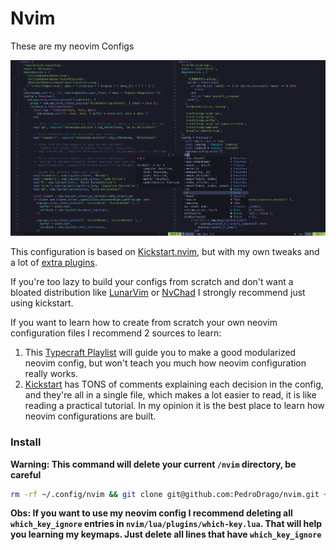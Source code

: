 # Nvim

These are my neovim Configs

<p align="center">
    <img src="./print.png"/>
</p>

This configuration is based on [Kickstart.nvim](https://github.com/nvim-lua/kickstart.nvim), but with my own tweaks and a lot of [extra plugins](./plugins.md).

If you're too lazy to build your configs from scratch and don't want a bloated distribution like [LunarVim](https://www.lunarvim.org/) or [NvChad](https://nvchad.com/) I strongly recommend just using kickstart.

If you want to learn how to create from scratch your own neovim configuration files I recommend 2 sources to learn:
1. This [Typecraft Playlist](https://www.youtube.com/watch?v=zHTeCSVAFNY&list=PLsz00TDipIffreIaUNk64KxTIkQaGguqn) will guide you to make a good modularized neovim config, but won't teach you much how neovim configuration really works.
2. [Kickstart](https://github.com/nvim-lua/kickstart.nvim) has TONS of comments explaining each decision in the config, and they're all in a single file, which makes a lot easier to read, it is like reading a practical tutorial. In my opinion it is the best place to learn how neovim configurations are built.

### Install 
**Warning: This command will delete your current `/nvim` directory, be careful**
```bash
rm -rf ~/.config/nvim && git clone git@github.com:PedroDrago/nvim.git ~/.config/nvim
```

**Obs: If you want to use my neovim config I recommend deleting all `which_key_ignore` entries in `nvim/lua/plugins/which-key.lua`. That will help you learning my keymaps. Just delete all lines that have `which_key_ignore`**
